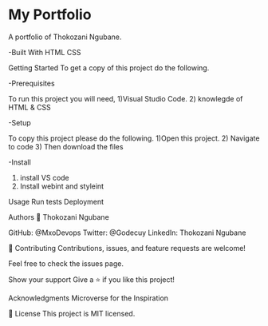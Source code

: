 # My Portfolio

A portfolio of Thokozani Ngubane.

-Built With
HTML
CSS


Getting Started
To get a copy of this project do the following.

-Prerequisites

To run this project you will need,
1)Visual Studio Code.
2) knowlegde of HTML & CSS

-Setup

To copy this project please do the following.
1)Open this project.
2) Navigate to code
3) Then download the files

-Install

1) install VS code
2) Install webint and styleint

Usage
Run tests
Deployment

Authors
👤 Thokozani Ngubane

GitHub: @MxoDevops
Twitter: @Godecuy
LinkedIn: Thokozani Ngubane

🤝 Contributing
Contributions, issues, and feature requests are welcome!

Feel free to check the issues page.

Show your support
Give a ⭐️ if you like this project!

Acknowledgments
Microverse for the Inspiration


📝 License
This project is MIT licensed.
